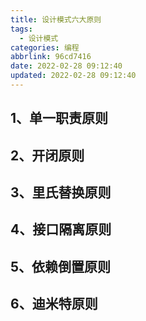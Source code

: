 ```yaml
---
title: 设计模式六大原则
tags:
  - 设计模式
categories: 编程
abbrlink: 96cd7416
date: 2022-02-28 09:12:40
updated: 2022-02-28 09:12:40
---
```


## 1、单一职责原则
## 2、开闭原则
## 3、里氏替换原则
## 4、接口隔离原则
## 5、依赖倒置原则
## 6、迪米特原则
